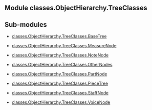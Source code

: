Module classes.ObjectHierarchy.TreeClasses
------------------------------------------

Sub-modules
-----------
- [classes.ObjectHierarchy.TreeClasses.BaseTree](BaseTree.md)

- [classes.ObjectHierarchy.TreeClasses.MeasureNode](MeasureNode.md)

- [classes.ObjectHierarchy.TreeClasses.NoteNode](NoteNode.md)

- [classes.ObjectHierarchy.TreeClasses.OtherNodes](OtherNodes.md)

- [classes.ObjectHierarchy.TreeClasses.PartNode](PartNode.md)

- [classes.ObjectHierarchy.TreeClasses.PieceTree](PieceTree.md)

- [classes.ObjectHierarchy.TreeClasses.StaffNode](StaffNode.md)

- [classes.ObjectHierarchy.TreeClasses.VoiceNode](VoiceNode.md)
